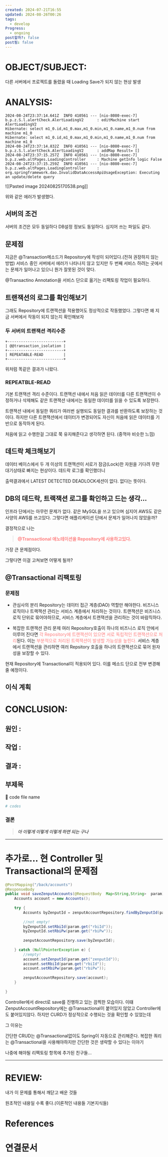 ```yaml
---
created: 2024-07-21T16:55
updated: 2024-08-26T00:26
tags:
  - develop
Progress:
  - ongoing
post할까?: false
post됨: false
---
```

# OBJECT/SUBJECT:
다른 서버에서 프로젝트를 돌렸을 때  Loading Save가 되지 않는 현상 발생

# ANALYSIS:

```shell
2024-08-24T23:37:14.641Z  INFO 410561 --- [nio-8080-exec-7] b.p.z.S.l.alertCheck.AlertLoadingV2      : editMachine start AlertLoadingV2
Hibernate: select m1_0.id,m1_0.max,m1_0.min,m1_0.name,m1_0.num from machine m1_0
Hibernate: select m1_0.id,m1_0.max,m1_0.min,m1_0.name,m1_0.num from machine m1_0
2024-08-24T23:37:14.832Z  INFO 410561 --- [nio-8080-exec-7] b.p.z.S.l.alertCheck.AlertLoadingV2      : addMap Result= []
2024-08-24T23:37:15.257Z  INFO 410561 --- [nio-8080-exec-7] b.p.z.web.altPages.LoadingController     : Machine getInfo logic False
2024-08-24T23:37:15.259Z  INFO 410561 --- [nio-8080-exec-7] b.p.z.web.altPages.LoadingController     : org.springframework.dao.InvalidDataAccessApiUsageException: Executing an update/delete query

```

![[Pasted image 20240825170538.png]]

위와 같은 에러가 발생했다. 


## 서버의 조건
서버의 조건은 모두 동일하다 DB설정 정보도 동일하다. 심지어 쓰는 파일도 같다.


## 문제점
지금은 @Transaction메소드가 Repository에 작성이 되어있다.(전혀 권장하지 않는 방법)
서비스 중인 서버에서 에러가 나타나지 않고 있지만 두 번째 서비스 하려는 곳에서는 문제가 일어나고 있으니 뭔가 잘못된 것이 맞다. 

@Transactino Annotation을 서비스 단으로 옮기는 리팩토링 작업이 필요하다. 
## 트랜잭션의 로그를 확인해보기
그래도 Repository에 트랜잭션을 적용했어도 정상적으로 작동했었다. 그렇다면 왜 지금 서버에서 작동이 되지 않는지 확인해보자 

### 두 서버의 트랜잭션 격리수준 
```
+-------------------------+
| @@transaction_isolation |
+-------------------------+
| REPEATABLE-READ         |
+-------------------------+

```

위처럼 똑같은 결과가 나왔다.

### REPEATBLE-READ
기본 트랜잭션 격리 수준이다. 트랜잭션 내에서 처음 읽은 데이터를 다른 트랜잭션이 수정하거나 삭제해도 같은 트랜잭션 내에서는 동일한 데이터를 읽을 수 있도록 보장한다.

트랜잭션 내에서 동일한 쿼리가 여러번 실행되도 동일한 결과를 반환하도록 보장하는 것이다. 하지만 다른 트랜잭션에서 데이터가 변경되어도 자신이 처음에 읽은 데이터를 기반으로 동작하게 된다.

처음에 읽고 수행한걸 그대로 쭉 유지해준다고 생각하면 된다. (중꺽마 비슷한 느낌)

## 데드락 체크해보기
데이터 베이스에서 두 개 이상의 트랜잭션이 서로가 잠금(Lock)한 자원을 기다려 무한 대기상태로 빠지는 현상이다. 데드락 로그를 확인했더니

출력결과에서 LATEST DETECTED DEADLOCK세션이 없다. 
없다는 뜻이다. 

## DB의 데드락, 트랙잭션 로그를 확인하고 드는 생각...
인프라 단에서는 아무런 문제가 없다. 같은 MySQL을 쓰고 있으며 심지어 AWS도 같은 사양의 AWS를 쓰고있다. 그렇다면 애플리케이션 단에서 문제가 일어나지 않았을까?

결정적으로 나는

>**<span style="color:rgb(255, 128, 128)">@Transactional 애노테이션을 Repository에 사용하고있다.</span>**

가장 큰 문제점이다. 

그렇다면 이걸 고쳐보면 어떻게 될까?

## @Transactional 리팩토링

### 문제점 
- 관심사의 분리
  Repository는 데이터 접근 계층(DAO) 역할만 해야한다. 비즈니스 로직이나 트랙잭션 관리는 서비스 계층에서 처리하는 것이다.
  트랜잭션은 비즈니스 로직 단위로 묶어야하므로, 서비스 계층에서 트랜잭션을 관리하는 것이 바람직하다.

- 복잡한 트랜잭션 관리 문제
  여러 Repository호출이 하나의 비즈니스 로직 안에서 이루어 진다면 <span style="color:rgb(255, 128, 128)">각 Repository에 트랜잭션이 있으면 서로 독립적인 트랜잭션으로 처리</span>된다. 이는 <span style="color:rgb(255, 128, 128)">부분적으로 처리된 트랙잭션이 발생할 가능성을 높힌다.</span>
  서비스 계층에서 트랜잭션을 관리하면 여러 Repsitory 호출을 하나의 트랜잭션으로 묶어 원자성을 보장할 수 있다.




현재 Repository에 Transactional이 적용되어 있다. 이를 메소드 단으로 전부 변경해 줄 예정이다.

## 이식 계획



# CONCLUSION:

## 원인 :

## 작업 :

## 결과 :

## 부제목

<aside> 🔽 code file name

</aside>

```bash
# codes
```

### 결론

> _**아 이렇게 이렇게 이렇게 하면 되는 구나**_

---
# 추가로... 현 Controller 및 Transactional의 문제점

```java
@PostMapping("/back/accounts")  
@ResponseBody  
public void saveZenputAccounts(@RequestBody  Map<String,String>  param) {  
    Accounts account = new Accounts();  
  
    try {  
        Accounts byZenputId = zenputAccountRepository.findByZenputId(param.get("zenputId"));  
  
        //not empty!  
        byZenputId.setRbiId(param.get("rbiId"));  
        byZenputId.setRbiPw(param.get("rbiPw"));  
  
        zenputAccountRepository.save(byZenputId);  
  
    } catch (NullPointerException e) {  
        //empty!  
        account.setZenputId(param.get("zenputId"));  
        account.setRbiId(param.get("rbiId"));  
        account.setRbiPw(param.get("rbiPw"));  
  
        zenputAccountRepository.save(account);  
    }  
  
}
```

Controller에서 direct로 save를 진행하고 있는 끔찍한 모습이다.
이떄 ZenputAccountRepository에는 @Transactional이 붙어있지 않았고 Controller에도 붙어있지않다. 하지만 CURD가 정상적으로 수행되는 것을 확인할 수 있었는데

그 이유는

간단한 CRUD는 @Transactional없이도 Spring이 자동으로 관리해준다. 
복잡한 쿼리는 @Transactional을 사용해야하지만 간단한 것은 생략할 수 있다는 이야기

나중에 해야될 리팩토링 항목에 추가된 친구들...



---
# REVIEW:

내가 이 문제를 통해서 깨닫고 배운 것들

원초적인 내용일 수록 좋다.(이론적인 내용들 기본지식들)

# References

# 연결문서
